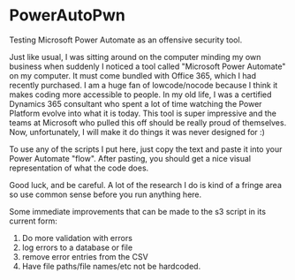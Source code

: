 # PowerAutoPwn
Testing Microsoft Power Automate as an offensive security tool.

Just like usual, I was sitting around on the computer minding my own business when suddenly I noticed a tool called "Microsoft Power Automate" on my computer.  It must come bundled with Office 365, which I had recently purchased.
I am a huge fan of lowcode/nocode because I think it makes coding more accessible to people.  In my old life, I was a certified Dynamics 365 consultant who spent a lot of time watching the Power Platform evolve into what it is today.  This tool is super impressive and the teams at Microsoft who pulled this off should be really proud of themselves.  Now, unfortunately, I will make it do things it was never designed for :)


To use any of the scripts I put here, just copy the text and paste it into your Power Automate "flow".  After pasting, you should get a nice visual representation of what the code does.

Good luck, and be careful.  A lot of the research I do is kind of a fringe area so use common sense before you run anything here.

Some immediate improvements that can be made to the s3 script in its current form:

1) Do more validation with errors
2) log errors to a database or file
3) remove error entries from the CSV
4) Have file paths/file names/etc not be hardcoded.

